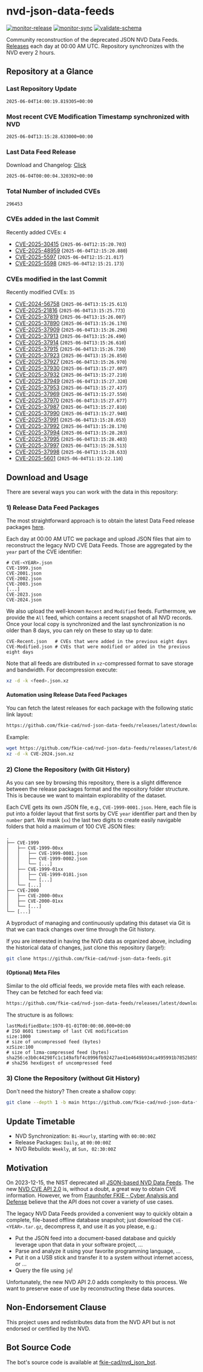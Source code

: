 # nvd-json-data-feeds

[![monitor-release](https://github.com/fkie-cad/nvd-json-data-feeds/actions/workflows/monitor_release.yml/badge.svg)](https://github.com/fkie-cad/nvd-json-data-feeds/actions/workflows/monitor_release.yml)
[![monitor-sync](https://github.com/fkie-cad/nvd-json-data-feeds/actions/workflows/monitor_sync.yml/badge.svg)](https://github.com/fkie-cad/nvd-json-data-feeds/actions/workflows/monitor_sync.yml)
[![validate-schema](https://github.com/fkie-cad/nvd-json-data-feeds/actions/workflows/validate_schema.yml/badge.svg)](https://github.com/fkie-cad/nvd-json-data-feeds/actions/workflows/validate_schema.yml)

Community reconstruction of the deprecated JSON NVD Data Feeds.
[Releases](https://github.com/fkie-cad/nvd-json-data-feeds/releases/latest) each day at 00:00 AM UTC.
Repository synchronizes with the NVD every 2 hours.

## Repository at a Glance

### Last Repository Update

```plain
2025-06-04T14:00:19.819305+00:00
```

### Most recent CVE Modification Timestamp synchronized with NVD

```plain
2025-06-04T13:15:28.633000+00:00
```

### Last Data Feed Release

Download and Changelog: [Click](https://github.com/fkie-cad/nvd-json-data-feeds/releases/latest)

```plain
2025-06-04T00:00:04.320392+00:00
```

### Total Number of included CVEs

```plain
296453
```

### CVEs added in the last Commit

Recently added CVEs: `4`

- [CVE-2025-30415](CVE-2025/CVE-2025-304xx/CVE-2025-30415.json) (`2025-06-04T12:15:20.703`)
- [CVE-2025-48959](CVE-2025/CVE-2025-489xx/CVE-2025-48959.json) (`2025-06-04T12:15:20.880`)
- [CVE-2025-5597](CVE-2025/CVE-2025-55xx/CVE-2025-5597.json) (`2025-06-04T12:15:21.017`)
- [CVE-2025-5598](CVE-2025/CVE-2025-55xx/CVE-2025-5598.json) (`2025-06-04T12:15:21.173`)


### CVEs modified in the last Commit

Recently modified CVEs: `35`

- [CVE-2024-56758](CVE-2024/CVE-2024-567xx/CVE-2024-56758.json) (`2025-06-04T13:15:25.613`)
- [CVE-2025-21816](CVE-2025/CVE-2025-218xx/CVE-2025-21816.json) (`2025-06-04T13:15:25.773`)
- [CVE-2025-37819](CVE-2025/CVE-2025-378xx/CVE-2025-37819.json) (`2025-06-04T13:15:26.007`)
- [CVE-2025-37890](CVE-2025/CVE-2025-378xx/CVE-2025-37890.json) (`2025-06-04T13:15:26.170`)
- [CVE-2025-37909](CVE-2025/CVE-2025-379xx/CVE-2025-37909.json) (`2025-06-04T13:15:26.290`)
- [CVE-2025-37913](CVE-2025/CVE-2025-379xx/CVE-2025-37913.json) (`2025-06-04T13:15:26.490`)
- [CVE-2025-37914](CVE-2025/CVE-2025-379xx/CVE-2025-37914.json) (`2025-06-04T13:15:26.610`)
- [CVE-2025-37915](CVE-2025/CVE-2025-379xx/CVE-2025-37915.json) (`2025-06-04T13:15:26.730`)
- [CVE-2025-37923](CVE-2025/CVE-2025-379xx/CVE-2025-37923.json) (`2025-06-04T13:15:26.850`)
- [CVE-2025-37927](CVE-2025/CVE-2025-379xx/CVE-2025-37927.json) (`2025-06-04T13:15:26.970`)
- [CVE-2025-37930](CVE-2025/CVE-2025-379xx/CVE-2025-37930.json) (`2025-06-04T13:15:27.087`)
- [CVE-2025-37932](CVE-2025/CVE-2025-379xx/CVE-2025-37932.json) (`2025-06-04T13:15:27.210`)
- [CVE-2025-37949](CVE-2025/CVE-2025-379xx/CVE-2025-37949.json) (`2025-06-04T13:15:27.320`)
- [CVE-2025-37953](CVE-2025/CVE-2025-379xx/CVE-2025-37953.json) (`2025-06-04T13:15:27.437`)
- [CVE-2025-37969](CVE-2025/CVE-2025-379xx/CVE-2025-37969.json) (`2025-06-04T13:15:27.550`)
- [CVE-2025-37970](CVE-2025/CVE-2025-379xx/CVE-2025-37970.json) (`2025-06-04T13:15:27.677`)
- [CVE-2025-37987](CVE-2025/CVE-2025-379xx/CVE-2025-37987.json) (`2025-06-04T13:15:27.810`)
- [CVE-2025-37990](CVE-2025/CVE-2025-379xx/CVE-2025-37990.json) (`2025-06-04T13:15:27.940`)
- [CVE-2025-37991](CVE-2025/CVE-2025-379xx/CVE-2025-37991.json) (`2025-06-04T13:15:28.053`)
- [CVE-2025-37992](CVE-2025/CVE-2025-379xx/CVE-2025-37992.json) (`2025-06-04T13:15:28.170`)
- [CVE-2025-37994](CVE-2025/CVE-2025-379xx/CVE-2025-37994.json) (`2025-06-04T13:15:28.283`)
- [CVE-2025-37995](CVE-2025/CVE-2025-379xx/CVE-2025-37995.json) (`2025-06-04T13:15:28.403`)
- [CVE-2025-37997](CVE-2025/CVE-2025-379xx/CVE-2025-37997.json) (`2025-06-04T13:15:28.513`)
- [CVE-2025-37998](CVE-2025/CVE-2025-379xx/CVE-2025-37998.json) (`2025-06-04T13:15:28.633`)
- [CVE-2025-5601](CVE-2025/CVE-2025-56xx/CVE-2025-5601.json) (`2025-06-04T11:15:22.110`)


## Download and Usage

There are several ways you can work with the data in this repository:

### 1) Release Data Feed Packages

The most straightforward approach is to obtain the latest Data Feed release packages [here](https://github.com/fkie-cad/nvd-json-data-feeds/releases/latest).

Each day at 00:00 AM UTC we package and upload JSON files that aim to reconstruct the legacy NVD CVE Data Feeds.
Those are aggregated by the `year` part of the CVE identifier:

```
# CVE-<YEAR>.json
CVE-1999.json
CVE-2001.json
CVE-2002.json
CVE-2003.json
[...]
CVE-2023.json
CVE-2024.json
```

We also upload the well-known `Recent` and `Modified` feeds.
Furthermore, we provide the `All` feed, which contains a recent snapshot of all NVD records.
Once your local copy is synchronized and the last synchronization is no older than 8 days, you can rely on these to stay up to date:

```plain
CVE-Recent.json   # CVEs that were added in the previous eight days
CVE-Modified.json # CVEs that were modified or added in the previous eight days
```

Note that all feeds are distributed in `xz`-compressed format to save storage and bandwidth.
For decompression execute:

```sh
xz -d -k <feed>.json.xz
```

#### Automation using Release Data Feed Packages

You can fetch the latest releases for each package with the following static link layout:

```sh
https://github.com/fkie-cad/nvd-json-data-feeds/releases/latest/download/CVE-<YEAR>.json.xz
```

Example:

```sh
wget https://github.com/fkie-cad/nvd-json-data-feeds/releases/latest/download/CVE-2024.json.xz
xz -d -k CVE-2024.json.xz
```

### 2) Clone the Repository (with Git History)

As you can see by browsing this repository, there is a slight difference between the release packages format and the repository folder structure.
This is because we want to maintain explorability of the dataset.

Each CVE gets its own JSON file, e.g., `CVE-1999-0001.json`.
Here, each file is put into a folder layout that first sorts by CVE `year` identifier part and then by `number` part.
We mask (`xx`) the last two digits to create easily navigable folders that hold a maximum of 100 CVE JSON files:

```plain
.
├── CVE-1999
│   ├── CVE-1999-00xx
│   │   ├── CVE-1999-0001.json
│   │   ├── CVE-1999-0002.json
│   │   └── [...]
│   ├── CVE-1999-01xx
│   │   ├── CVE-1999-0101.json
│   │   └── [...]
│   └── [...]
├── CVE-2000
│   ├── CVE-2000-00xx
│   ├── CVE-2000-01xx
│   └── [...]
└── [...]
```

A byproduct of managing and continuously updating this dataset via Git is that we can track changes over time through the Git history.

If you are interested in having the NVD data as organized above, including the historical data of changes, just clone this repository (large!):

```sh
git clone https://github.com/fkie-cad/nvd-json-data-feeds.git
```

#### (Optional) Meta Files

Similar to the old official feeds, we provide meta files with each release. They can be fetched for each feed via:

```sh
https://github.com/fkie-cad/nvd-json-data-feeds/releases/latest/download/CVE-<YEAR>.meta
```

The structure is as follows:

```plain
lastModifiedDate:1970-01-01T00:00:00.000+00:00                          # ISO 8601 timestamp of last CVE modification
size:1000                                                               # size of uncompressed feed (bytes)
xzSize:100                                                              # size of lzma-compressed feed (bytes)
sha256:e3b0c44298fc1c149afbf4c8996fb92427ae41e4649b934ca495991b7852b855 # sha256 hexdigest of uncompressed feed
```

### 3) Clone the Repository (without Git History)

Don't need the history? Then create a shallow copy:

```sh
git clone --depth 1 -b main https://github.com/fkie-cad/nvd-json-data-feeds.git
```


## Update Timetable

* NVD Synchronization: `Bi-Hourly`, starting with `00:00:00Z`
* Release Packages: `Daily`, at `00:00:00Z`
* NVD Rebuilds: `Weekly`, at `Sun, 02:30:00Z`


## Motivation

On 2023-12-15, the NIST deprecated all [JSON-based NVD Data Feeds](https://nvd.nist.gov/vuln/data-feeds#divRetirementBanner-1).
The new [NVD CVE API 2.0](https://nvd.nist.gov/developers/vulnerabilities) is, without a doubt, a great way to obtain CVE information.
However, we from [Fraunhofer FKIE - Cyber Analysis and Defense](https://www.fkie.fraunhofer.de/en/departments/cad.html) believe that the API does not cover a variety of use cases.

The legacy NVD Data Feeds provided a convenient way to quickly obtain a complete, file-based offline database snapshot; just download the `CVE-<YEAR>.tar.gz`, decompress it, and use it as you please, e.g.:

- Put the JSON feed into a document-based database and quickly leverage upon that data in your software project, ...
- Parse and analyze it using your favorite programming language, ...
- Put it on a USB stick and transfer it to a system without internet access, or ...
- Query the file using `jq`!

Unfortunately, the new NVD API 2.0 adds complexity to this process.
We want to preserve ease of use by reconstructing these data sources.

## Non-Endorsement Clause

This project uses and redistributes data from the NVD API but is not endorsed or certified by the NVD.

## Bot Source Code

The bot's source code is available at [fkie-cad/nvd\_json\_bot](https://github.com/fkie-cad/nvd_json_bot).
